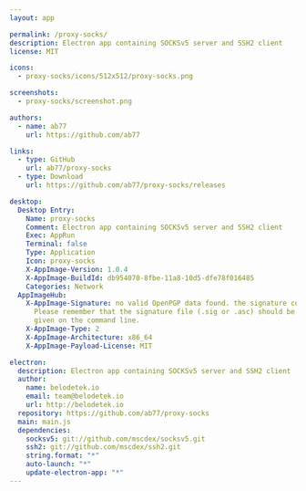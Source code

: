 ```yaml
---
layout: app

permalink: /proxy-socks/
description: Electron app containing SOCKSv5 server and SSH2 client
license: MIT

icons:
  - proxy-socks/icons/512x512/proxy-socks.png

screenshots:
  - proxy-socks/screenshot.png

authors:
  - name: ab77
    url: https://github.com/ab77

links:
  - type: GitHub
    url: ab77/proxy-socks
  - type: Download
    url: https://github.com/ab77/proxy-socks/releases

desktop:
  Desktop Entry:
    Name: proxy-socks
    Comment: Electron app containing SOCKSv5 server and SSH2 client
    Exec: AppRun
    Terminal: false
    Type: Application
    Icon: proxy-socks
    X-AppImage-Version: 1.0.4
    X-AppImage-BuildId: db954070-8fbe-11a8-10d5-dfe78f016485
    Categories: Network
  AppImageHub:
    X-AppImage-Signature: no valid OpenPGP data found. the signature could not be verified.
      Please remember that the signature file (.sig or .asc) should be the first file
      given on the command line.
    X-AppImage-Type: 2
    X-AppImage-Architecture: x86_64
    X-AppImage-Payload-License: MIT

electron:
  description: Electron app containing SOCKSv5 server and SSH2 client
  author:
    name: belodetek.io
    email: team@belodetek.io
    url: http://belodetek.io
  repository: https://github.com/ab77/proxy-socks
  main: main.js
  dependencies:
    socksv5: git://github.com/mscdex/socksv5.git
    ssh2: git://github.com/mscdex/ssh2.git
    string.format: "*"
    auto-launch: "*"
    update-electron-app: "*"
---
```

